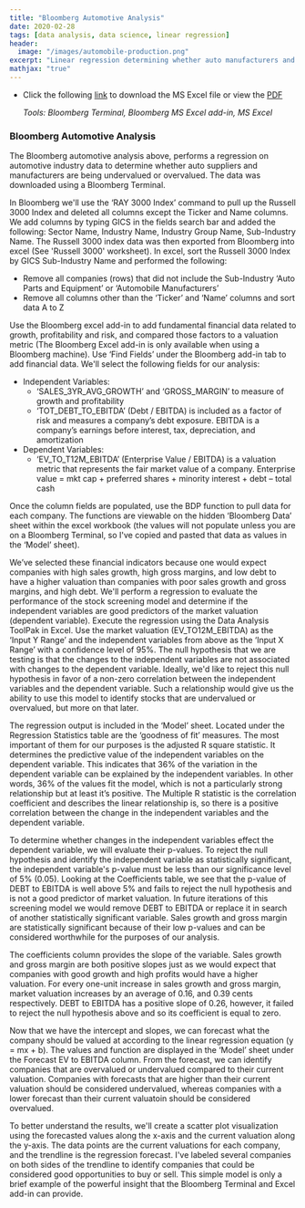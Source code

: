 ```yaml
---
title: "Bloomberg Automotive Analysis"
date: 2020-02-28
tags: [data analysis, data science, linear regression]
header:
  image: "/images/automobile-production.png" 
excerpt: "Linear regression determining whether auto manufacturers and suppliers are overvalued or undervalued. _Tools: Bloomberg Terminal, Bloomberg MS Excel add-in, MS Excel_"
mathjax: "true"
---
```

- Click the following [link](https://github.com/mdreck/mdreck.github.io/blob/master/bloomberg_analysis/bloomberg_auto_analysis.xlsx) to download the MS Excel file or view the [PDF](https://github.com/mdreck/mdreck.github.io/blob/master/bloomberg_analysis/bloomberg_analysis.pdf)

  _Tools: Bloomberg Terminal, Bloomberg MS Excel add-in, MS Excel_

### Bloomberg Automotive Analysis
 The Bloomberg automotive analysis above, performs a regression on automotive industry data to determine whether auto suppliers and manufacturers are being undervalued or overvalued. The data was downloaded using a Bloomberg Terminal.
 
In Bloomberg we'll use the ‘RAY 3000 Index’ command to pull up the Russell 3000 Index and deleted all columns except the Ticker and Name columns. We add columns by typing GICS in the fields search bar and added the following: Sector Name, Industry Name, Industry Group Name, Sub-Industry Name. The Russell 3000 index data was then exported from Bloomberg into excel (See 'Russell 3000' worksheet).
In excel, sort the Russell 3000 Index by GICS Sub-Industry Name and performed the following: 
- Remove all companies (rows) that did not include the Sub-Industry ‘Auto Parts and Equipment’ or ‘Automobile Manufacturers’
- Remove all columns other than the ‘Ticker’ and ‘Name’ columns and sort data A to Z

Use the Bloomberg excel add-in to add fundamental financial data related to growth, profitability and risk, and compared those factors to a valuation metric (The Bloomberg Excel add-in is only available when using a Bloomberg machine). 
Use ‘Find Fields’ under the Bloomberg add-in tab to add financial data. We'll select the following fields for our analysis:
- Independent Variables:
  - ‘SALES_3YR_AVG_GROWTH’ and ‘GROSS_MARGIN’ to measure of growth and profitability 
  - ‘TOT_DEBT_TO_EBITDA’ (Debt / EBITDA) is included as a factor of risk and measures a company’s debt exposure. EBITDA is a company’s earnings before interest, tax, depreciation, and amortization
- Dependent Variables:
  - ‘EV_TO_T12M_EBITDA’ (Enterprise Value / EBITDA) is a valuation metric that represents the fair market value of a company. Enterprise value = mkt cap + preferred shares + minority interest + debt – total cash

Once the column fields are populated, use the BDP function to pull data for each company. The functions are viewable on the hidden ‘Bloomberg Data’ sheet within the excel workbook (the values will not populate unless you are on a Bloomberg Terminal, so I've copied and pasted that data as values in the ‘Model’ sheet).

We’ve selected these financial indicators because one would expect companies with high sales growth, high gross margins, and low debt to have a higher valuation than companies with poor sales growth and gross margins, and high debt. We'll perform a regression to evaluate the performance of the stock screening model and determine if the independent variables are good predictors of the market valuation (dependent variable). Execute the regression using the Data Analysis ToolPak in Excel. Use the market valuation (EV_TO12M_EBITDA) as the ‘Input Y Range’ and the independent variables from above as the ‘Input X Range’ with a confidence level of 95%. The null hypothesis that we are testing is that the changes to the independent variables are not associated with changes to the dependent variable. Ideally, we'd like to reject this null hypothesis in favor of a non-zero correlation between the independent variables and the dependent variable. Such a relationship would give us the ability to use this model to identify stocks that are undervalued or overvalued, but more on that later.  

The regression output is included in the ‘Model’ sheet. Located under the Regression Statistics table are the ‘goodness of fit’ measures. The most important of them for our purposes is the adjusted R square statistic. It determines the predictive value of the independent variables on the dependent variable. This indicates that 36% of the variation in the dependent variable can be explained by the independent variables. In other words, 36% of the values fit the model, which is not a particularly strong relationship but at least it’s positive. The Multiple R statistic is the correlation coefficient and describes the linear relationship is, so there is a positive correlation between the change in the independent variables and the dependent variable. 
 
To determine whether changes in the independent variables effect the dependent variable, we will evaluate their p-values. To reject the null hypothesis and identify the independent variable as statistically significant, the independent variable's p-value must be less than our significance level of 5% (0.05). Looking at the Coefficients table, we see that the p-value of DEBT to EBITDA is well above 5% and fails to reject the null hypothesis and is not a good predictor of market valuation. In future iterations of this screening model we would remove DEBT to EBITDA or replace it in search of another statistically significant variable. Sales growth and gross margin are statistically significant because of their low p-values and can be considered worthwhile for the purposes of our analysis. 

The coefficients column provides the slope of the variable. Sales growth and gross margin are both positive slopes just as we would expect that companies with good growth and high profits would have a higher valuation. For every one-unit increase in sales growth and gross margin, market valuation increases by an average of 0.16, and 0.39 cents respectively. DEBT to EBITDA has a positive slope of 0.26, however, it failed to reject the null hypothesis above and so its coefficient is equal to zero.   

Now that we have the intercept and slopes, we can forecast what the company should be valued at according to the linear regression equation (y = mx + b). The values and function are displayed in the ‘Model’ sheet under the Forecast EV to EBITDA column. From the forecast, we can identify companies that are overvalued or undervalued compared to their current valuation. Companies with forecasts that are higher than their current valuation should be considered undervalued, whereas companies with a lower forecast than their current valuatoin should be considered overvalued. 

To better understand the results, we'll create a scatter plot visualization using the forecasted values along the x-axis and the current valuation along the y-axis. The data points are the current valuations for each company, and the trendline is the regression forecast. I've labeled several companies on both sides of the trendline to identify companies that could be considered good opportunities to buy or sell. This simple model is only a brief example of the powerful insight that the Bloomberg Terminal and Excel add-in can provide.
